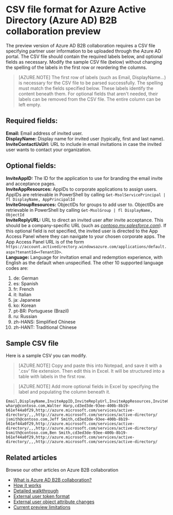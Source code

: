<properties
   pageTitle="CSV file format for Azure Active Directory B2B collaboration preview | Microsoft Azure"
   description="Azure Active Directory B2B supports your cross-company relationships by enabling business partners to selectively access your corporate applications"
   services="active-directory"
   authors="viv-liu"
   manager="cliffdi"
   editor=""
   tags=""/>

<tags
   ms.service="active-directory"
   ms.devlang="NA"
   ms.topic="article"
   ms.tgt_pltfrm="NA"
   ms.workload="identity"
   ms.date="10/27/2015"
   ms.author="viviali"/>

# CSV file format for Azure Active Directory (Azure AD) B2B collaboration preview

The preview version of Azure AD B2B collaboration requires a CSV file specifying partner user information to be uploaded through the Azure AD portal. The CSV file should contain the required labels below, and optional fields as necessary. Modify the sample CSV file (below) without changing the spelling of the labels in the first row or reordering the columns.

>[AZURE.NOTE] The first row of labels (such as Email, DisplayName...) is necessary for the CSV file to be parsed successfully. The spelling must match the fields specified below. These labels identify the content beneath them. For optional fields that aren't needed, their labels can be removed from the CSV file. The entire column can be left empty.

## Required fields: <br/>
**Email:** Email address of invited user. <br/>
**DisplayName:** Display name for invited user (typically, first and last name).<br/>
**InviteContactUsUrl:** URL to include in email invitations in case the invited user wants to contact your organization.<br/>

## Optional fields: <br/>
**InviteAppID:**  The ID for the application to use for branding the email invite and acceptance pages.<br/>
**InviteAppResources:** AppIDs to corporate applications to assign users. AppIDs are retrievable in PowerShell by calling `Get-MsolServicePrincipal | fl DisplayName, AppPrincipalId`<br/>
**InviteGroupResources:** ObjectIDs for groups to add user to. ObjectIDs are retrievable in PowerShell by calling `Get-MsolGroup | fl DisplayName, ObjectId`<br/>
**InviteReplyURL:** URL to direct an invited user after invite acceptance. This should be a company-specific URL (such as [*contoso.my.salesforce.com*](http://contoso.my.salesforce.com/)). If this optional field is not specified, the invited user is directed to the App Access Panel where they can navigate to your chosen corporate apps. The App Access Panel URL is of the form  `https://account.activedirectory.windowsazure.com/applications/default.aspx?tenantId=<TenantID>`.<br/>
**Language:** Language for invitation email and redemption experience, with English as the default when unspecified. The other 10 supported language codes are:<br/>
1. de: German<br/>
2. es: Spanish<br/>
3. fr: French<br/>
4. it: Italian<br/>
5. ja: Japanese<br/>
6. ko: Korean<br/>
7. pt-BR: Portuguese (Brazil)<br/>
8. ru: Russian<br/>
9. zh-HANS: Simplified Chinese<br/>
10. zh-HANT: Traditional Chinese<br/>

## Sample CSV file
Here is a sample CSV you can modify.

>[AZURE.NOTE] Copy and paste this into Notepad, and save it with a '.csv' file extension. Then edit this in Excel. It will be structured into a table with labels in the first row.

>[AZURE.NOTE] Add more optional fields in Excel by specifying the label and populating the column beneath it.

```
Email,DisplayName,InviteAppID,InviteReplyUrl,InviteAppResources,InviteGroupResources,InviteContactUsUrl
wharp@contoso.com,Walter Harp,cd3ed3de-93ee-400b-8b19-b61ef44a0f29,http://azure.microsoft.com/services/active-directory/,,,http://azure.microsoft.com/services/active-directory/
jsmith@contoso.com,Jeff Smith,cd3ed3de-93ee-400b-8b19-b61ef44a0f29,http://azure.microsoft.com/services/active-directory/,,,http://azure.microsoft.com/services/active-directory/
bsmith@contoso.com,Ben Smith,cd3ed3de-93ee-400b-8b19-b61ef44a0f29,http://azure.microsoft.com/services/active-directory/,,,http://azure.microsoft.com/services/active-directory/
```

## Related articles
Browse our other articles on Azure B2B collaboration

- [What is Azure AD B2B collaboration?](active-directory-b2b-what-is-azure-ad-b2b.md)
- [How it works](active-directory-b2b-how-it-works.md)
- [Detailed walkthrough](active-directory-b2b-detailed-walkthrough.md)
- [External user token format](active-directory-b2b-references-external-user-token-format.md)
- [External user object attribute changes](active-directory-b2b-references-external-user-object-attribute-changes.md)
- [Current preview limitations](active-directory-b2b-current-preview-limitations.md)


<!--HONumber=Mar16_HO4-->


